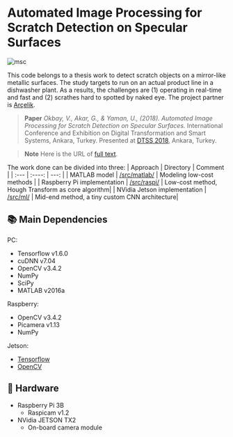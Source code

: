 # Automated Image Processing for Scratch Detection on Specular Surfaces
![msc](https://user-images.githubusercontent.com/97564250/232253087-a540fb15-70ed-4099-b99a-9f2bd8c719c8.png)

This code belongs to a thesis work to detect scratch objects on a mirror-like metallic surfaces. The study targets to run on an actual product line in a dishwasher plant. As a results, the challenges are (1) operating in real-time and fast and (2) scrathes hard to spotted by naked eye. The project partner is [Arçelik](https://www.arcelikglobal.com/en/technology/rd/rd-and-design-centers/).

>**Paper** _Okbay, V., Akar, G., & Yaman, U., (2018). Automated Image Processing for Scratch Detection on Specular Surfaces._ International Conference and Exhibition on Digital Transformation and Smart Systems, Ankara, Turkey. Presented at [DTSS 2018](https://dtss.metu.edu.tr), Ankara, Turkey.

>**Note** Here is the URL of [full text](https://open.metu.edu.tr/handle/11511/27527). 

The work done can be divided into three:
| Approach | Directory | Comment |
| :--- | :----: | ---: |
| MATLAB model | [/src/matlab/](/src/matlab/) | Modeling low-cost methods |
| Raspberry Pi implementation | [/src/raspi/](/src/raspi/) | Low-cost method, Hough Transform as core algorithm|
| NVidia Jetson implementation | [/src/ml/](/src/ml/) | Mid-end method, a tiny custom CNN architecture|

## :books: Main Dependencies
PC:
- Tensorflow v1.6.0
- cuDNN v7.04
- OpenCV v3.4.2
- NumPy
- SciPy
- MATLAB v2016a

Raspberry:
- OpenCV v3.4.2
- Picamera v1.13
- NumPy

Jetson:
- [Tensorflow](https://github.com/NVIDIA-Jetson/tf_to_trt_image_classification)
- [OpenCV](https://github.com/jetsonhacks/buildOpenCVTX2)

## :wrench: Hardware
- Raspberry Pi 3B
  - Raspicam v1.2
- NVidia JETSON TX2
  - On-board camera module

